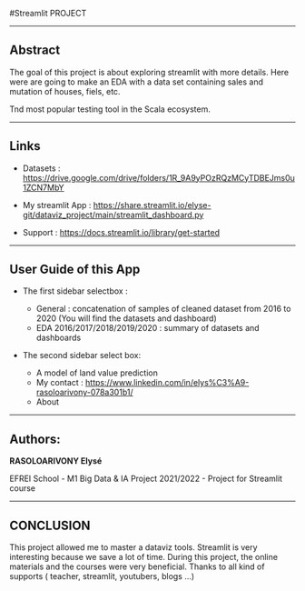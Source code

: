 #Streamlit PROJECT
___
Abstract
------

The goal of this project is about exploring streamlit with more details. Here were are going to make an EDA with a data set containing sales and mutation of houses, fiels, etc.


Tnd most popular testing tool in the Scala ecosystem.

___
Links
---------
* Datasets : https://drive.google.com/drive/folders/1R_9A9yPOzRQzMCyTDBEJms0u1ZCN7MbY

* My streamlit App : https://share.streamlit.io/elyse-git/dataviz_project/main/streamlit_dashboard.py

* Support : https://docs.streamlit.io/library/get-started


___
User Guide of this App
----------
* The first sidebar selectbox : 
    * General : concatenation of samples of cleaned dataset from 2016 to 2020 (You will find the datasets and dashboard)
    * EDA 2016/2017/2018/2019/2020 : summary of datasets and dashboards

* The second sidebar select box:
    * A model of land value prediction
    * My contact : https://www.linkedin.com/in/elys%C3%A9-rasoloarivony-078a301b1/
    * About


___
Authors:
-------

**RASOLOARIVONY Elysé** 

EFREI School -  M1 Big Data & IA Project 2021/2022 - Project for Streamlit course


____
CONCLUSION 
----------
This project allowed me to master a dataviz tools. Streamlit is very interesting because we save a lot of time.
During this project, the online materials and the courses were very beneficial. 
Thanks to all kind of supports ( teacher, streamlit, youtubers, blogs ...)
